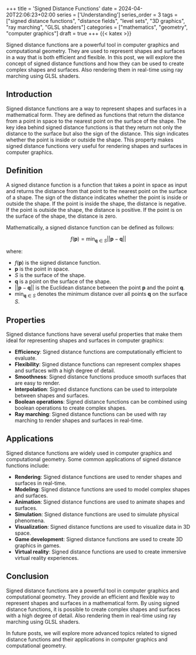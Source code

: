 +++
title = 'Signed Distance Functions'
date = 2024-04-20T22:06:23+02:00
series = ['Understanding']
series_order = 3
tags = ["signed distance functions", "distance fields", "level sets", "3D graphics", "ray marching", "GLSL shaders"]
categories = ["mathematics", "geometry", "computer graphics"]
draft = true
+++
{{< katex >}}

Signed distance functions are a powerful tool in computer graphics and computational geometry.
They are used to represent shapes and surfaces in a way that is both efficient and flexible.
In this post, we will explore the concept of signed distance functions and how they can be used to create complex shapes and surfaces.
Also rendering them in real-time using ray marching using GLSL shaders.

## Introduction

Signed distance functions are a way to represent shapes and surfaces in a mathematical form.
They are defined as functions that return the distance from a point in space to the nearest point on the surface of the shape.
The key idea behind signed distance functions is that they return not only the distance to the surface but also the sign of the distance.
This sign indicates whether the point is inside or outside the shape.
This property makes signed distance functions very useful for rendering shapes and surfaces in computer graphics.

## Definition

A signed distance function is a function that takes a point in space as input and returns the distance from that point to the nearest point on the surface of a shape.
The sign of the distance indicates whether the point is inside or outside the shape.
If the point is inside the shape, the distance is negative.
If the point is outside the shape, the distance is positive.
If the point is on the surface of the shape, the distance is zero.

Mathematically, a signed distance function can be defined as follows:

$$
f(\mathbf{p}) = \text{min}_{\mathbf{q} \in S} ||\mathbf{p} - \mathbf{q}||
$$

where:

- $f(\mathbf{p})$ is the signed distance function.
- $\mathbf{p}$ is the point in space.
- $S$ is the surface of the shape.
- $\mathbf{q}$ is a point on the surface of the shape.
- $||\mathbf{p} - \mathbf{q}||$ is the Euclidean distance between the point $\mathbf{p}$ and the point $\mathbf{q}$.
- $\text{min}_{\mathbf{q} \in S}$ denotes the minimum distance over all points $\mathbf{q}$ on the surface $S$.

## Properties

Signed distance functions have several useful properties that make them ideal for representing shapes and surfaces in computer graphics:

- **Efficiency**: Signed distance functions are computationally efficient to evaluate.
- **Flexibility**: Signed distance functions can represent complex shapes and surfaces with a high degree of detail.
- **Smoothness**: Signed distance functions produce smooth surfaces that are easy to render.
- **Interpolation**: Signed distance functions can be used to interpolate between shapes and surfaces.
- **Boolean operations**: Signed distance functions can be combined using boolean operations to create complex shapes.
- **Ray marching**: Signed distance functions can be used with ray marching to render shapes and surfaces in real-time.

## Applications

Signed distance functions are widely used in computer graphics and computational geometry.
Some common applications of signed distance functions include:

- **Rendering**: Signed distance functions are used to render shapes and surfaces in real-time.
- **Modeling**: Signed distance functions are used to model complex shapes and surfaces.
- **Animation**: Signed distance functions are used to animate shapes and surfaces.
- **Simulation**: Signed distance functions are used to simulate physical phenomena.
- **Visualization**: Signed distance functions are used to visualize data in 3D space.
- **Game development**: Signed distance functions are used to create 3D graphics in games.
- **Virtual reality**: Signed distance functions are used to create immersive virtual reality experiences.

## Conclusion

Signed distance functions are a powerful tool in computer graphics and computational geometry.
They provide an efficient and flexible way to represent shapes and surfaces in a mathematical form.
By using signed distance functions, it is possible to create complex shapes and surfaces with a high degree of detail.
Also rendering them in real-time using ray marching using GLSL shaders.

In future posts, we will explore more advanced topics related to signed distance functions and their applications in computer graphics and computational geometry.

